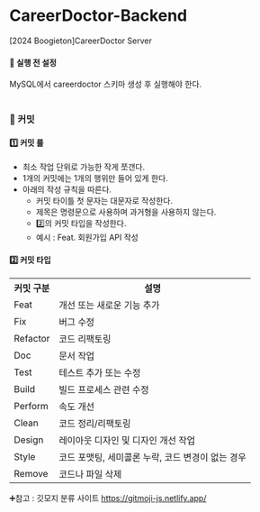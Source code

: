 # CareerDoctor-Backend
[2024 Boogieton]CareerDoctor Server

#### 📝 실행 전 설정
MySQL에서 careerdoctor 스키마 생성 후 실행해야 한다.
<br> <br>

### 📢 커밋 <br>
#### 1️⃣ 커밋 룰
- 최소 작업 단위로 가능한 작게 쪼갠다.
- 1개의 커밋에는 1개의 행위만 들어 있게 한다.
- 아래의 작성 규칙을 따른다. <br>
  - 커밋 타이틀 첫 문자는 대문자로 작성한다.
  - 제목은 명령문으로 사용하며 과거형을 사용하지 않는다.
  - 2️⃣의 커밋 타입을 작성한다.
  - 예시 : Feat. 회원가입 API 작성
 

#### 2️⃣ 커밋 타입

<table>
    <tr>
        <th>커밋 구분</th>
        <th>설명</th>
    </tr>
    <tr>
        <td>Feat</td>
        <td>개선 또는 새로운 기능 추가</td>
    </tr>
    <tr>
        <td>Fix</td>
        <td>버그 수정</td>
    </tr>
    <tr>
        <td>Refactor</td>
        <td>코드 리팩토링</td>
    </tr>
    <tr>
        <td>Doc</td>
        <td>문서 작업</td>
    </tr>
    <tr>
        <td>Test</td>
        <td>테스트 추가 또는 수정</td>
    </tr>
    <tr>
        <td>Build</td>
        <td>빌드 프로세스 관련 수정</td>
    </tr>
    <tr>
        <td>Perform</td>
        <td>속도 개선</td>
    </tr>
    <tr>
        <td>Clean</td>
        <td>코드 정리/리팩토링</td>
    </tr>
    <tr>
        <td>Design</td>
        <td>레이아웃 디자인 및 디자인 개선 작업</td>
    </tr>
    <tr>
        <td>Style</td>
        <td>코드 포맷팅, 세미콜론 누락, 코드 변경이 없는 경우</td>
    </tr>
      <tr>
        <td>Remove</td>
        <td>코드나 파일 삭제</td>
    </tr>
</table>

➕참고 : 깃모지 분류 사이트 https://gitmoji-js.netlify.app/

